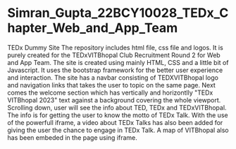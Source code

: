 # Simran_Gupta_22BCY10028_TEDx_Chapter_Web_and_App_Team
TEDx Dummy Site
The repository includes html file, css file and logos.
It is purely created for the TEDxVITBhopal Club Recruitment Round 2 for Web and App Team.
The site is created using mainly HTML, CSS and a little bit of Javascript.
It uses the bootstrap framework for the better user experience and interaction.
The site has a navbar consisting of TEDXVITBhopal logo and navigation links that takes the user to topic on the same page.
Next comes the welcome section which has vertically and horizontlly "TEDx VITBhopal 2023" text against a background covering the whole viewport.
Scrolling down, user will see the info about TED, TEDx and TEDxVITBhopal. The info is for getting the user to know the motto of TEDx Talk.
With the use of the powerfull iframe, a video about TEDx Talks has also been added for giving the user the chance to engage in TEDx Talk.
A map of VITBhopal also has been embeded in the page using iframe. 
